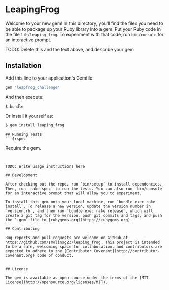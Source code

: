  # LeapingFrog

Welcome to your new gem! In this directory, you'll find the files you need to be able to package up your Ruby library into a gem. Put your Ruby code in the file `lib/leaping_frog`. To experiment with that code, run `bin/console` for an interactive prompt.

TODO: Delete this and the text above, and describe your gem

## Installation

Add this line to your application's Gemfile:

```ruby
gem 'leapfrog_challenge'
```

And then execute:

    $ bundle

Or install it yourself as:

    $ gem install leaping_frog

    ## Running Tests
    ```$rspec```

Require the gem. 
``` require 'leapfrog_challenge'


TODO: Write usage instructions here

## Development

After checking out the repo, run `bin/setup` to install dependencies. Then, run `rake spec` to run the tests. You can also run `bin/console` for an interactive prompt that will allow you to experiment.

To install this gem onto your local machine, run `bundle exec rake install`. To release a new version, update the version number in `version.rb`, and then run `bundle exec rake release`, which will create a git tag for the version, push git commits and tags, and push the `.gem` file to [rubygems.org](https://rubygems.org).

## Contributing

Bug reports and pull requests are welcome on GitHub at https://github.com/smolinsg23/leaping_frog. This project is intended to be a safe, welcoming space for collaboration, and contributors are expected to adhere to the [Contributor Covenant](http://contributor-covenant.org) code of conduct.


## License

The gem is available as open source under the terms of the [MIT License](http://opensource.org/licenses/MIT).

